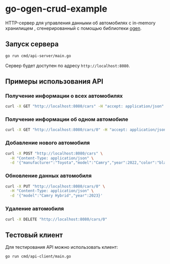 # go-ogen-crud-example

HTTP-сервер для управления данными об автомобилях с in-memory хранилищем , сгенерированный с помощью
библиотеки [ogen](https://github.com/ogen-go/ogen).

## Запуск сервера

```bash
go run cmd/api-server/main.go
```

Сервер будет доступен по адресу `http://localhost:8080`.

## Примеры использования API

### Получение информации о всех автомобилях

```bash
curl -X GET "http://localhost:8080/cars" -H "accept: application/json"
```

### Получение информации об одном автомобиле

```bash
curl -X GET "http://localhost:8080/cars/0" -H "accept: application/json"
```

### Добавление нового автомобиля

```bash
curl -X POST "http://localhost:8080/cars" \
  -H "Content-Type: application/json" \
  -d '{"manufacturer":"Toyota","model":"Camry","year":2022,"color":"black"}'
```

### Обновление данных автомобиля

```bash
curl -X PUT "http://localhost:8080/cars/0" \
  -H "Content-Type: application/json" \
  -d '{"model":"Camry Hybrid","year":2023}'
```

### Удаление автомобиля

```bash
curl -X DELETE "http://localhost:8080/cars/0"
```

## Тестовый клиент

Для тестирования API можно использовать клиент:

```bash
go run cmd/api-client/main.go
```
